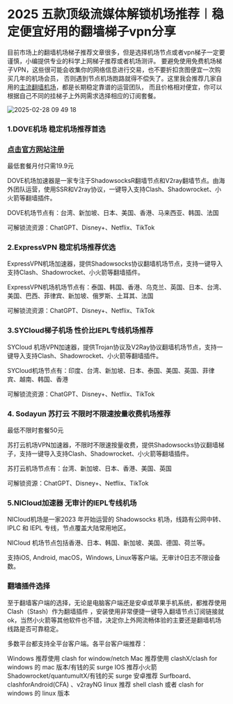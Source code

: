 # 2025 五款顶级流媒体解锁机场推荐︱稳定便宜好用的翻墙梯子vpn分享

目前市场上的翻墙机场梯子推荐文章很多，但是选择机场节点或者vpn梯子一定要谨慎，小编提供专业的科学上网梯子推荐或者机场测评。
要避免使用免费机场梯子VPN，这些很可能会收集你的网络信息进行交易，也不要折扣贪图便宜一次购买几年的机场会员，
否则遇到节点机场跑路就得不偿失了。这里我会推荐几家自用的[主流翻墙机场](https://appletalking.cc/archives/2493 )，都是长期稳定靠谱的运营团队，
而且价格相对便宜，你可以根据自己不同的挂梯子上外网需求选择相应的订阅套餐。

![2025-02-28 09 49 18](https://github.com/user-attachments/assets/0d3f3eea-23aa-45cf-976a-f485a82ca547)

### 1.DOVE机场 稳定机场推荐首选
### [点击官方网站注册](https://dove8.cc/a.php?alavBTtF8UB)

最低套餐月付只需19.9元

DOVE机场加速器是一家专注于ShadowsocksR翻墙节点和V2ray翻墙节点。由海外团队运营，使用SSR和V2ray协议，一键导入支持Clash、Shadowrocket、小火箭等翻墙插件。

DOVE机场节点有：台湾、新加坡、日本、美国、香港、马来西亚、韩国、法国

可解锁流资源：ChatGPT、Disney+、Netflix、TikTok

### 2.ExpressVPN 稳定机场推荐优选

ExpressVPN机场加速器，提供Shadowsocks协议翻墙机场节点，支持一键导入支持Clash、Shadowrocket、小火箭等翻墙插件。

ExpressVPN机场机场节点有：泰国、韩国、香港、乌克兰、英国、日本、台湾、美国、巴西、菲律宾、新加坡、俄罗斯、土耳其、法国

可解锁流资源：ChatGPT、Disney+、Netflix、TikTok

### 3.SYCloud梯子机场 性价比IEPL专线机场推荐

SYCloud 机场VPN加速器，提供Trojan协议及V2Ray协议翻墙机场节点，支持一键导入支持Clash、Shadowrocket、小火箭等翻墙插件。

SYCloud机场节点有：印度、台湾、新加坡、日本、泰国、美国、英国、菲律宾、越南、韩国、香港

可解锁流资源：ChatGPT、Disney+、Netflix、TikTok

### 4. Sodayun 苏打云 不限时不限速按量收费机场推荐

最低不限时套餐50元

苏打云机场VPN加速器，不限时不限速按量收费，提供Shadowsocks协议翻墙梯子，支持一键导入支持Clash、Shadowrocket、小火箭等翻墙插件。

苏打云机场节点有：台湾、新加坡、日本、香港、美国、英国

可解锁资源：ChatGPT、Disney+、Netflix、TikTok

### 5.NICloud加速器 无审计的IEPL专线机场

NICloud机场是一家2023 年开始运营的 Shadowsocks 机场，线路有公网中转、IPLC 和 IEPL 专线，节点覆盖大陆常用地区。

NICloud 机场节点包括香港、日本、韩国、新加坡、美国、德国、荷兰等。

支持iOS, Android, macOS，Windows, Linux等客户端。无审计0日志不限设备数。

### 翻墙插件选择

至于翻墙客户端的选择，无论是电脑客户端还是安卓或苹果手机系统，都推荐使用Clash（Stash）作为翻墙插件
，安装使用非常便捷一键导入翻墙节点订阅链接就ok，当然小火箭等其他软件也不错，决定你上外网流畅体验的主要还是翻墙机场线路是否可靠稳定。

多数平台都支持全平台客户端。各平台客户端推荐：

Windows 推荐使用 clash for window/netch
Mac 推荐使用 clashX/clash for windows 的 mac 版本/有钱的买 surge
IOS 推荐小火箭 Shadowrocket/quantumultX/有钱的买 surge
安卓推荐 Surfboard、clashforAndroid(CFA) 、v2rayNG
linux 推荐 shell clash 或者 clash for windows 的 linux 版本



